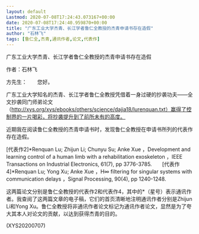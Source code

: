 ```yaml
---
layout: default
Lastmod: 2020-07-08T17:24:43.073167+00:00
date: 2020-07-08T17:24:40.959870+00:00
title: "广东工业大学杰青、长江学者鲁仁全教授的杰青申请书存在造假"
author: "石林飞"
tags: [鲁仁全,杰青,通讯作者,论文,代表作]
---
```


广东工业大学杰青、长江学者鲁仁全教授的杰青申请书存在造假

作者：石林飞

方先生：　　您好。

广东工业大学知名的杰青、长江学者鲁仁全教授凭借着一身过硬的抄袭功夫——全文抄袭同门师弟论文（http://xys.org/xys/ebooks/others/science/dajia18/lurenquan.txt）赢得了控制界的一片喝彩，将抄袭提升到了前所未有的高度。

近期我在阅读鲁仁全教授的杰青申请书时，发现鲁仁全教授在申请书所列的代表作存在造假。

[代表作2]*Renquan Lu; Zhijun Li; Chunyu Su; Anke Xue ，Development and learning control of a human limb with a rehabilitation exoskeleton ，IEEE Transactions on Industrial Electronics, 61(7), pp 3776-3785.　　[代表作4]*Renquan Lu; Yong Xu; Anke Xue ，H∞ filtering for singular systems with communication delays ，Signal Processing, 90(4), pp 1240-1248.

这两篇论文分别是鲁仁全教授的代表作2和代表作4，其中的*（星号）表示通讯作者。我查阅了这两篇文章的电子稿，它们的首页清晰地注明通讯作者分别是Zhijun Li和Yong Xu。鲁仁全教授将非通讯作者论文标记为通讯作者论文，显然是为了夸大其本人对论文的贡献，以达到获得杰青的目的。

(XYS20200707)


